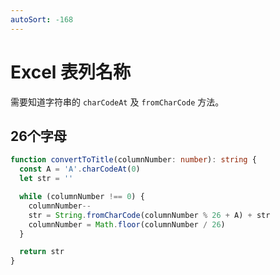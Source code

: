 ```yaml
---
autoSort: -168
---
```


# Excel 表列名称

需要知道字符串的 `charCodeAt` 及 `fromCharCode` 方法。

## 26个字母

``` ts
function convertToTitle(columnNumber: number): string {
  const A = 'A'.charCodeAt(0)
  let str = ''

  while (columnNumber !== 0) {
    columnNumber--
    str = String.fromCharCode(columnNumber % 26 + A) + str
    columnNumber = Math.floor(columnNumber / 26)
  }

  return str
}
```
